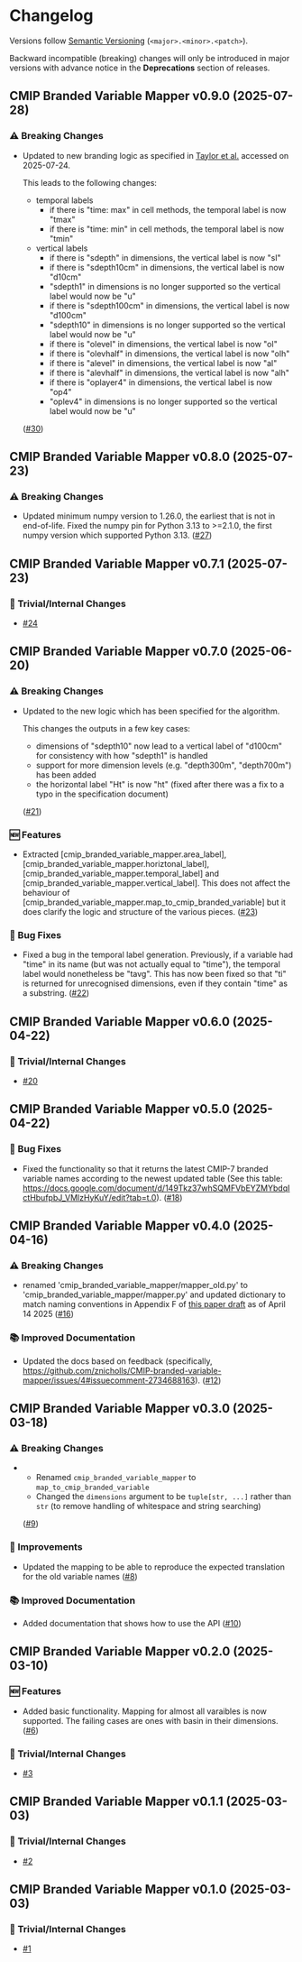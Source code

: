 # Changelog

Versions follow [Semantic Versioning](https://semver.org/) (`<major>.<minor>.<patch>`).

Backward incompatible (breaking) changes will only be introduced in major versions
with advance notice in the **Deprecations** section of releases.

<!--
You should *NOT* be adding new changelog entries to this file,
this file is managed by towncrier.
See `changelog/README.md`.

You *may* edit previous changelogs to fix problems like typo corrections or such.
To add a new changelog entry, please see
`changelog/README.md`
and https://pip.pypa.io/en/latest/development/contributing/#news-entries,
noting that we use the `changelog` directory instead of news,
markdown instead of restructured text and use slightly different categories
from the examples given in that link.
-->

<!-- towncrier release notes start -->

## CMIP Branded Variable Mapper v0.9.0 (2025-07-28)

### :warning: Breaking Changes

- Updated to new branding logic as specified in [Taylor et al.](https://docs.google.com/document/d/19jzecgymgiiEsTDzaaqeLP6pTvLT-NzCMaq-wu-QoOc/edit?pli=1&tab=t.0)
  accessed on 2025-07-24.

  This leads to the following changes:

  - temporal labels
      - if there is "time: max" in cell methods, the temporal label is now "tmax"
      - if there is "time: min" in cell methods, the temporal label is now "tmin"
  - vertical labels
      - if there is "sdepth" in dimensions, the vertical label is now "sl"
      - if there is "sdepth10cm" in dimensions, the vertical label is now "d10cm"
      - "sdepth1" in dimensions is no longer supported so the vertical label would now be "u"
      - if there is "sdepth100cm" in dimensions, the vertical label is now "d100cm"
      - "sdepth10" in dimensions is no longer supported so the vertical label would now be "u"
      - if there is "olevel" in dimensions, the vertical label is now "ol"
      - if there is "olevhalf" in dimensions, the vertical label is now "olh"
      - if there is "alevel" in dimensions, the vertical label is now "al"
      - if there is "alevhalf" in dimensions, the vertical label is now "alh"
      - if there is "oplayer4" in dimensions, the vertical label is now "op4"
      - "oplev4" in dimensions is no longer supported so the vertical label would now be "u"

  ([#30](https://github.com/znicholls/CMIP-branded-variables-mapper/pull/30))


## CMIP Branded Variable Mapper v0.8.0 (2025-07-23)

### :warning: Breaking Changes

- Updated minimum numpy version to 1.26.0, the earliest that is not in end-of-life. Fixed the numpy pin for Python 3.13 to >=2.1.0, the first numpy version which supported Python 3.13. ([#27](https://github.com/znicholls/CMIP-branded-variables-mapper/pull/27))


## CMIP Branded Variable Mapper v0.7.1 (2025-07-23)

### :wrench: Trivial/Internal Changes

- [#24](https://github.com/znicholls/CMIP-branded-variables-mapper/pull/24)


## CMIP Branded Variable Mapper v0.7.0 (2025-06-20)

### :warning: Breaking Changes

- Updated to the new logic which has been specified for the algorithm.

  This changes the outputs in a few key cases:

  - dimensions of "sdepth10" now lead to a vertical label of "d100cm" for consistency with how "sdepth1" is handled
  - support for more dimension levels (e.g. "depth300m", "depth700m") has been added
  - the horizontal label "Ht" is now "ht" (fixed after there was a fix to a typo in the specification document)

  ([#21](https://github.com/znicholls/CMIP-branded-variables-mapper/pull/21))

### :new: Features

- Extracted [cmip_branded_variable_mapper.area_label], [cmip_branded_variable_mapper.horiztonal_label], [cmip_branded_variable_mapper.temporal_label] and [cmip_branded_variable_mapper.vertical_label].
  This does not affect the behaviour of [cmip_branded_variable_mapper.map_to_cmip_branded_variable] but it does clarify the logic and structure of the various pieces. ([#23](https://github.com/znicholls/CMIP-branded-variables-mapper/pull/23))

### :bug: Bug Fixes

- Fixed a bug in the temporal label generation.
  Previously, if a variable had "time" in its name (but was not actually equal to "time"), the temporal label would nonetheless be "tavg".
  This has now been fixed so that "ti" is returned for unrecognised dimensions, even if they contain "time" as a substring. ([#22](https://github.com/znicholls/CMIP-branded-variables-mapper/pull/22))


## CMIP Branded Variable Mapper v0.6.0 (2025-04-22)

### :wrench: Trivial/Internal Changes

- [#20](https://github.com/znicholls/CMIP-branded-variables-mapper/pull/20)


## CMIP Branded Variable Mapper v0.5.0 (2025-04-22)

### :bug: Bug Fixes

- Fixed the functionality so that it returns the latest CMIP-7 branded variable names according to the newest updated table (See this table: https://docs.google.com/document/d/149Tkz37whSQMFVbEYZMYbdqIctHbufpbJ_VMlzHyKuY/edit?tab=t.0). ([#18](https://github.com/znicholls/CMIP-branded-variables-mapper/pull/18))


## CMIP Branded Variable Mapper v0.4.0 (2025-04-16)

### :warning: Breaking Changes

- renamed 'cmip_branded_variable_mapper/mapper_old.py' to 'cmip_branded_variable_mapper/mapper.py'
  and updated dictionary to match naming conventions in Appendix F of [this paper draft](https://docs.google.com/document/d/19jzecgymgiiEsTDzaaqeLP6pTvLT-NzCMaq-wu-QoOc/edit?pli=1&tab=t.0) as of April 14 2025 ([#16](https://github.com/znicholls/CMIP-branded-variables-mapper/pull/16))

### :books: Improved Documentation

- Updated the docs based on feedback (specifically, https://github.com/znicholls/CMIP-branded-variable-mapper/issues/4#issuecomment-2734688163). ([#12](https://github.com/znicholls/CMIP-branded-variables-mapper/pull/12))


## CMIP Branded Variable Mapper v0.3.0 (2025-03-18)

### :warning: Breaking Changes

- - Renamed `cmip_branded_variable_mapper` to `map_to_cmip_branded_variable`
  - Changed the `dimensions` argument to be `tuple[str, ...]` rather than `str` (to remove handling of whitespace and string searching)

  ([#9](https://github.com/znicholls/CMIP-branded-variables-mapper/pull/9))

### :tada: Improvements

- Updated the mapping to be able to reproduce the expected translation for the old variable names ([#8](https://github.com/znicholls/CMIP-branded-variables-mapper/pull/8))

### :books: Improved Documentation

- Added documentation that shows how to use the API ([#10](https://github.com/znicholls/CMIP-branded-variables-mapper/pull/10))


## CMIP Branded Variable Mapper v0.2.0 (2025-03-10)

### 🆕 Features

- Added basic functionality. Mapping for almost all varaibles is now supported. The failing cases are ones with basin in their dimensions. ([#6](https://github.com/znicholls/CMIP-branded-variables-mapper/pull/6))

### 🔧 Trivial/Internal Changes

- [#3](https://github.com/znicholls/CMIP-branded-variables-mapper/pull/3)


## CMIP Branded Variable Mapper v0.1.1 (2025-03-03)

### 🔧 Trivial/Internal Changes

- [#2](https://github.com/znicholls/CMIP-branded-variables-scratch/pull/2)


## CMIP Branded Variable Mapper v0.1.0 (2025-03-03)

### 🔧 Trivial/Internal Changes

- [#1](https://github.com/znicholls/CMIP-branded-variables-scratch/pull/1)
